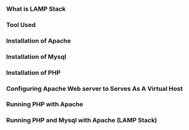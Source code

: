 ### What is LAMP Stack
### Tool Used 
### Installation of Apache
### Installation of Mysql
### Installation of PHP
### Configuring Apache Web server to Serves As A Virtual Host
### Running PHP with Apache 
### Running PHP and Mysql with Apache (LAMP Stack)

